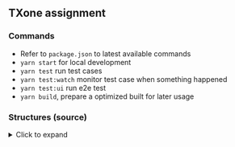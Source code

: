 ## TXone assignment

### Commands
- Refer to `package.json` to latest available commands
- `yarn start` for local development
- `yarn test` run test cases
- `yarn test:watch` monitor test case when something happened
- `yarn test:ui` run e2e test
- `yarn build`, prepare a optimized built for later usage

### Structures (source)
<details>
  <summary>Click to expand</summary>

  <pre>
src/
├── App.tsx
├── layout
    └── CenterLayout.tsx
├── pages
│   ├── lobby
│   ├── table
│   ├── nav
├── components
│   ├── DataTable
│   │   ├── __tests__
│   │   │.   └── DataTable.test.tsx
│   │   └── index.tsx
│   ├── AvatarMenu
│   │   ├── __tests__
│   │   │.   └── AvatarMenu.test.tsx
│   │   ├── index.tsx
  </pre>

</details>